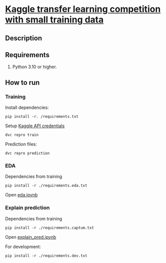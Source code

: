 # [Kaggle transfer learning competition with small training data](https://www.kaggle.com/competitions/platesv2)

## Description


## Requirements

1. Python 3.10 or higher.

## How to run

### Training

Install dependencies:
```
pip install -r. /requirements.txt
```

Setup [Kaggle API credentials](https://github.com/Kaggle/kaggle-api#api-credentials)
```
dvc repro train
```

Prediction files:
```
dvc repro prediction
```

### EDA

Dependencies from training
```
pip install -r ./requirements.eda.txt
```

Open [eda.ipynb](./eda.ipynb)

### Explain prediction

Dependencies from training
```
pip install -r ./requirements.captum.txt
```

Open [explain_pred.ipynb](./explain_pred.ipynb)

For development:
```
pip install -r ./requirements.dev.txt
```


